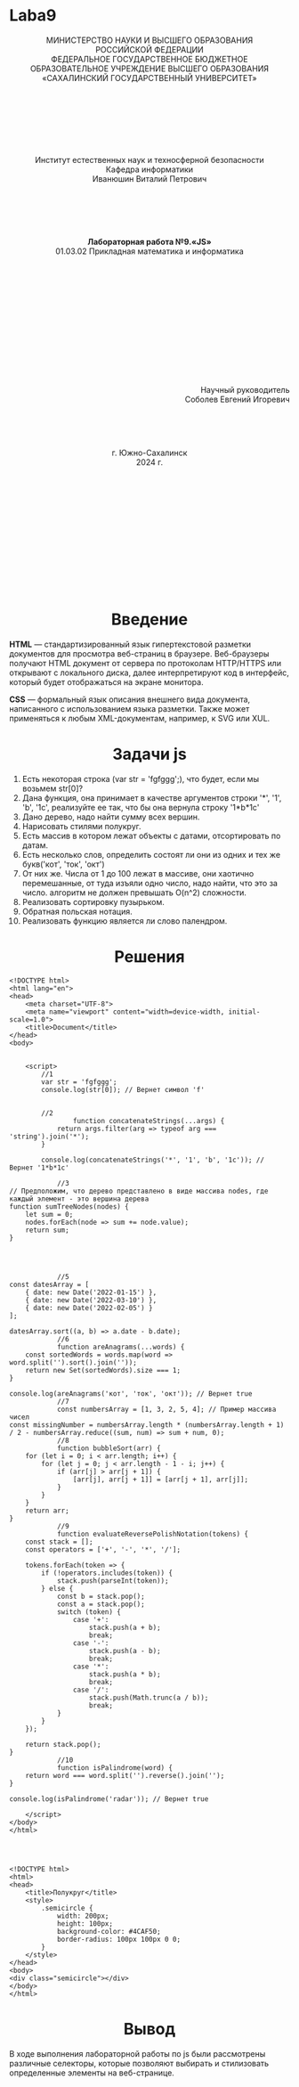 # Laba9

<p align = "center">МИНИСТЕРСТВО НАУКИ И ВЫСШЕГО ОБРАЗОВАНИЯ<br>
РОССИЙСКОЙ ФЕДЕРАЦИИ<br>
ФЕДЕРАЛЬНОЕ ГОСУДАРСТВЕННОЕ БЮДЖЕТНОЕ<br>
ОБРАЗОВАТЕЛЬНОЕ УЧРЕЖДЕНИЕ ВЫСШЕГО ОБРАЗОВАНИЯ<br>
«САХАЛИНСКИЙ ГОСУДАРСТВЕННЫЙ УНИВЕРСИТЕТ»</p>
<br><br><br><br><br><br>
<p align = "center">Институт естественных наук и техносферной безопасности<br>Кафедра информатики<br>Иванюшин Виталий Петрович</p>
<br><br><br>
<p align = "center"><br><strong>Лабораторная работа №9.«JS»</strong><br>01.03.02 Прикладная математика и информатика</p>
<br><br><br><br><br><br><br><br><br><br><br><br>
<p align = "right">Научный руководитель<br>
Соболев Евгений Игоревич</p>
<br><br><br>
<p align = "center">г. Южно-Сахалинск<br>2024 г.</p>
<br><br><br><br><br><br><br><br><br><br><br><br>

<h1 align = "center">Введение</h1>

<p><b>HTML</b> —  стандартизированный язык гипертекстовой разметки документов для просмотра веб-страниц в браузере. Веб-браузеры получают HTML документ от сервера по протоколам HTTP/HTTPS или открывают с локального диска, далее интерпретируют код в интерфейс, который будет отображаться на экране монитора.</p>
<p><b>CSS</b> — формальный язык описания внешнего вида документа, написанного с использованием языка разметки. Также может применяться к любым XML-документам, например, к SVG или XUL.</p>


<h1 style="text-align: center">Задачи js</h1>
<ol> <li>Есть некоторая строка (var str = 'fgfggg';), что будет, если мы возьмем str[0]?</li> <li>Дана функция, она принимает в качестве аргументов строки '*', '1', 'b', '1c', реализуйте ее так, что бы она вернула строку '1*b*1c'</li> <li>Дано дерево, надо найти сумму всех вершин.</li> <li>Нарисовать стилями полукруг.</li> <li>Есть массив в котором лежат объекты с датами, отсортировать по датам.</li> <li>Есть несколько слов, определить состоят ли они из одних и тех же букв('кот', 'ток', 'окт')</li> <li>От них же. Числа от 1 до 100 лежат в массиве, они хаотично перемешанные, от туда изъяли одно число, надо найти, что это за число. алгоритм не должен превышать O(n^2) сложности.</li> <li>Реализовать сортировку пузырьком.</li> <li>Обратная польская нотация.</li> <li>Реализовать функцию является ли слово палендром.</li> </ol>



<h1 style="text-align: center">Решения</h1>



```
<!DOCTYPE html>
<html lang="en">
<head>
    <meta charset="UTF-8">
    <meta name="viewport" content="width=device-width, initial-scale=1.0">
    <title>Document</title>
</head>
<body>


    <script>
        //1
        var str = 'fgfggg';
        console.log(str[0]); // Вернет символ 'f'


        //2
                function concatenateStrings(...args) {
            return args.filter(arg => typeof arg === 'string').join('*');
        }

        console.log(concatenateStrings('*', '1', 'b', '1c')); // Вернет '1*b*1c'

            //3
// Предположим, что дерево представлено в виде массива nodes, где каждый элемент - это вершина дерева
function sumTreeNodes(nodes) {
    let sum = 0;
    nodes.forEach(node => sum += node.value);
    return sum;
}
            
     


            //5
const datesArray = [
    { date: new Date('2022-01-15') },
    { date: new Date('2022-03-10') },
    { date: new Date('2022-02-05') }
];

datesArray.sort((a, b) => a.date - b.date);
            //6
            function areAnagrams(...words) {
    const sortedWords = words.map(word => word.split('').sort().join(''));
    return new Set(sortedWords).size === 1;
}

console.log(areAnagrams('кот', 'ток', 'окт')); // Вернет true
            //7
            const numbersArray = [1, 3, 2, 5, 4]; // Пример массива чисел
const missingNumber = numbersArray.length * (numbersArray.length + 1) / 2 - numbersArray.reduce((sum, num) => sum + num, 0);
            //8
            function bubbleSort(arr) {
    for (let i = 0; i < arr.length; i++) {
        for (let j = 0; j < arr.length - 1 - i; j++) {
            if (arr[j] > arr[j + 1]) {
                [arr[j], arr[j + 1]] = [arr[j + 1], arr[j]];
            }
        }
    }
    return arr;
}
            //9
            function evaluateReversePolishNotation(tokens) {
    const stack = [];
    const operators = ['+', '-', '*', '/'];

    tokens.forEach(token => {
        if (!operators.includes(token)) {
            stack.push(parseInt(token));
        } else {
            const b = stack.pop();
            const a = stack.pop();
            switch (token) {
                case '+':
                    stack.push(a + b);
                    break;
                case '-':
                    stack.push(a - b);
                    break;
                case '*':
                    stack.push(a * b);
                    break;
                case '/':
                    stack.push(Math.trunc(a / b));
                    break;
            }
        }
    });

    return stack.pop();
}
            //10
            function isPalindrome(word) {
    return word === word.split('').reverse().join('');
}

console.log(isPalindrome('radar')); // Вернет true
        
    </script>
</body>
</html>




<!DOCTYPE html>
<html>
<head>
    <title>Полукруг</title>
    <style>
        .semicircle {
            width: 200px;
            height: 100px;
            background-color: #4CAF50;
            border-radius: 100px 100px 0 0;
        }
    </style>
</head>
<body>
<div class="semicircle"></div>
</body>
</html>
```



<h1 align = "center">Вывод</h1>
<p>В ходе выполнения лабораторной работы по js были рассмотрены различные селекторы, которые позволяют выбирать и стилизовать определенные элементы на веб-странице. 
